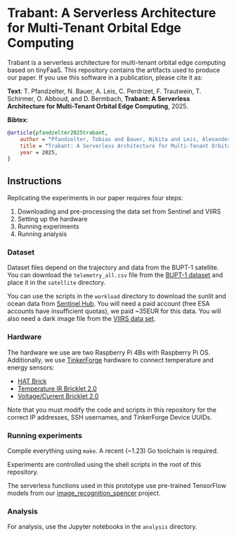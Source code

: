 # Trabant: A Serverless Architecture for Multi-Tenant Orbital Edge Computing

Trabant is a serverless architecture for multi-tenant orbital edge computing based on tinyFaaS.
This repository contains the artifacts used to produce our paper.
If you use this software in a publication, please cite it as:

**Text**: T. Pfandzelter, N. Bauer, A. Leis, C. Perdrizet, F. Trautwein, T. Schirmer, O. Abboud, and D. Bermbach, **Trabant: A Serverless Architecture for Multi-Tenant Orbital Edge Computing**, 2025.

**Bibtex**:

```bibtex
@article{pfandzelter2025trabant,
    author = "Pfandzelter, Tobias and Bauer, Nikita and Leis, Alexander and Perdrizet, Corentin and Trautwein, Felix and Schirmer, Trever and Abboud, Osama and Bermbach, David",
    title = "Trabant: A Serverless Architecture for Multi-Tenant Orbital Edge Computing",
    year = 2025,
}
```

## Instructions

Replicating the experiments in our paper requires four steps:

1. Downloading and pre-processing the data set from Sentinel and VIIRS
1. Setting up the hardware
1. Running experiments
1. Running analysis

### Dataset

Dataset files depend on the trajectory and data from the BUPT-1 satellite.
You can download the `telemetry_all.csv` file from the [BUPT-1 dataset](https://github.com/TiansuanConstellation/MobiCom24-SatelliteCOTS/blob/main/CommonData-Telemetries/telemetry_all.csv.zip) and place it in the `satellite` directory.

You can use the scripts in the `workload` directory to download the sunlit and ocean data from [Sentinel Hub](https://www.sentinel-hub.com/index.html).
You will need a paid account (free ESA accounts have insufficient quotas), we paid ~35EUR for this data.
You will also need a dark image file from the [VIIRS data set](https://search.earthdata.nasa.gov/search/granules?p=C1897815356-LAADS&pg[0][v]=f&pg[0][gsk]=-start_date&q=night&hdr=500%2Bto%2B1000%2Bmeters!1%2Bto%2B10%2Bkm!250%2Bto%2B500%2Bmeters&fi=VIIRS&as[instrument][0]=VIIRS&tl=1535525228.89!5!!&lat=23.484375&long=-122.203125).

### Hardware

The hardware we use are two Raspberry Pi 4Bs with Raspberry Pi OS.
Additionally, we use [TinkerForge](https://www.tinkerforge.com/en/) hardware to connect temperature and energy sensors:

- [HAT Brick](https://www.tinkerforge.com/en/shop/hat-brick.html)
- [Temperature IR Bricklet 2.0](https://www.tinkerforge.com/en/shop/temperature-ir-v2-bricklet.html)
- [Voltage/Current Bricklet 2.0](https://www.tinkerforge.com/en/shop/voltage-current-v2-bricklet.html)

Note that you must modify the code and scripts in this repository for the correct IP addresses, SSH usernames, and TinkerForge Device UUIDs.

### Running experiments

Compile everything using `make`.
A recent (~1.23) Go toolchain is required.

Experiments are controlled using the shell scripts in the root of this repository.

The serverless functions used in this prototype use pre-trained TensorFlow models from our [image_recognition_spencer](https://github.com/Project-SPENCER/image_recognition_spencer) project.

### Analysis

For analysis, use the Jupyter notebooks in the `analysis` directory.
